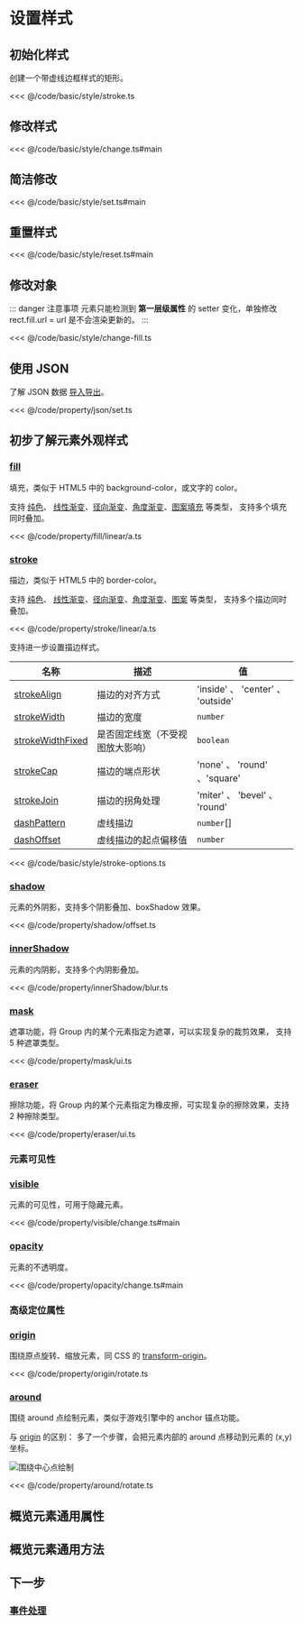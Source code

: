 <script setup>
import Case from '/component/Case.vue'
</script>

# 设置样式

<case name="Rect" index=8 editor=false></case>

## 初始化样式

创建一个带虚线边框样式的矩形。

<<< @/code/basic/style/stroke.ts

## 修改样式

<<< @/code/basic/style/change.ts#main

## 简洁修改

<<< @/code/basic/style/set.ts#main

## 重置样式

<<< @/code/basic/style/reset.ts#main

## 修改对象

::: danger 注意事项
元素只能检测到 **第一层级属性** 的 setter 变化，单独修改 rect.fill.url = url 是不会渲染更新的。
:::

<<< @/code/basic/style/change-fill.ts

## 使用 JSON

了解 JSON 数据 [导入导出](/reference/UI/json.md)。

<<< @/code/property/json/set.ts

## 初步了解元素外观样式

### [fill](/reference/UI/fill.md)

填充，类似于 HTML5 中的 background-color，或文字的 color。

支持 [纯色](/reference/UI/paint/solid.md)、 [线性渐变](/reference/UI/paint/linear.md)、[径向渐变](/reference/UI/paint/radial.md)、[角度渐变](/reference/UI/paint/angular.md)、[图案填充](/reference/UI/paint/image.md) 等类型， 支持多个填充同时叠加。

<case name="Fill"  editor=false></case>

<case name="ImageFill" editor=false></case>

<<< @/code/property/fill/linear/a.ts

### [stroke](/reference/UI/stroke.md)

描边，类似于 HTML5 中的 border-color。

支持 [纯色](/reference/UI/paint/solid.md)、 [线性渐变](/reference/UI/paint/linear.md)、[径向渐变](/reference/UI/paint/radial.md)、[角度渐变](/reference/UI/paint/angular.md)、[图案](/reference/UI/paint/image.md) 等类型， 支持多个描边同时叠加。

<case name="Stroke" editor=false></case>

<<< @/code/property/stroke/linear/a.ts

支持进一步设置描边样式。

| 名称                                                                 | 描述                             | 值                                |
| -------------------------------------------------------------------- | -------------------------------- | --------------------------------- |
| [strokeAlign](/reference/UI/stroke.md#strokealign-strokealign)       | 描边的对齐方式                   | 'inside' 、 'center' 、 'outside' |
| [strokeWidth](/reference/UI/stroke.md#strokewidth-number)            | 描边的宽度                       | `number`                          |
| [strokeWidthFixed](/reference/UI/stroke.md#strokewidthfixed-boolean) | 是否固定线宽（不受视图放大影响） | `boolean`                         |
| [strokeCap](/reference/UI/stroke.md#strokecap-strokecap)             | 描边的端点形状                   | 'none' 、 'round' 、'square'      |
| [strokeJoin](/reference/UI/stroke.md#strokejoin-strokejoin)          | 描边的拐角处理                   | 'miter' 、 'bevel' 、 'round'     |
| [dashPattern](/reference/UI/stroke.md#dashpattern-number)            | 虚线描边                         | `number`[]                        |
| [dashOffset](/reference/UI/stroke.md#dashoffset-number)              | 虚线描边的起点偏移值             | `number`                          |

<<< @/code/basic/style/stroke-options.ts

### [shadow](/reference/UI/shadow.md)

元素的外阴影，支持多个阴影叠加、boxShadow 效果。

<case name="Shadow" editor=false></case>

<<< @/code/property/shadow/offset.ts

### [innerShadow](/reference/UI/innerShadow.md)

元素的内阴影，支持多个内阴影叠加。

<case name="InnerShadow" editor=false></case>

<<< @/code/property/innerShadow/blur.ts

### [mask](/reference/UI/mask.md)

遮罩功能，将 Group 内的某个元素指定为遮罩，可以实现复杂的裁剪效果， 支持 5 种遮罩类型。

<case name="Mask" editor=false></case>

<<< @/code/property/mask/ui.ts

### [eraser](/reference/UI/eraser.md)

擦除功能，将 Group 内的某个元素指定为橡皮擦，可实现复杂的擦除效果，支持 2 种擦除类型。

<case name="Eraser" editor=false></case>

<<< @/code/property/eraser/ui.ts

### 元素可见性

### [visible](/reference/UI/visible.md)

元素的可见性，可用于隐藏元素。

<<< @/code/property/visible/change.ts#main

### [opacity](/reference/UI/opacity.md)

元素的不透明度。

<<< @/code/property/opacity/change.ts#main

### 高级定位属性

### [origin](/reference/UI/origin.md)

围绕原点旋转、缩放元素，同 CSS 的 [transform-origin](https://developer.mozilla.org/zh-CN/docs/Web/CSS/transform-origin)。

<case name="Around"   editor=false></case>

<<< @/code/property/origin/rotate.ts

### [around](/reference/UI/around.md)

围绕 around 点绘制元素，类似于游戏引擎中的 anchor 锚点功能。

与 [origin](/reference/UI/origin.md) 的区别： 多了一个步骤，会把元素内部的 around 点移动到元素的 (x,y) 坐标。

![围绕中心点绘制](/svg/around.svg?d=0131)

<<< @/code/property/around/rotate.ts

## 概览元素通用属性

<!--@include: ../../reference/api/UI/property.md-->

## 概览元素通用方法

<!--@include: ../../reference/api/UI/method.md-->

## 下一步

### [事件处理](/guide/basic/event.md)
